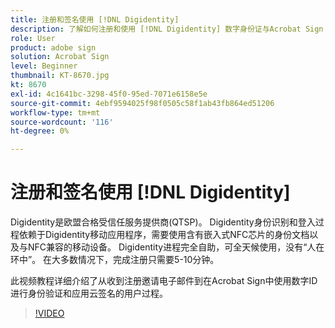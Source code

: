 ```yaml
---
title: 注册和签名使用 [!DNL Digidentity]
description: 了解如何注册和使用 [!DNL Digidentity] 数字身份证与Acrobat Sign
role: User
product: adobe sign
solution: Acrobat Sign
level: Beginner
thumbnail: KT-8670.jpg
kt: 8670
exl-id: 4c1641bc-3298-45f0-95ed-7071e6158e5e
source-git-commit: 4ebf9594025f98f0505c58f1ab43fb864ed51206
workflow-type: tm+mt
source-wordcount: '116'
ht-degree: 0%

---
```


# 注册和签名使用 [!DNL Digidentity]

Digidentity是欧盟合格受信任服务提供商(QTSP)。 Digidentity身份识别和登入过程依赖于Digidentity移动应用程序，需要使用含有嵌入式NFC芯片的身份文档以及与NFC兼容的移动设备。 Digidentity进程完全自助，可全天候使用，没有“人在环中”。 在大多数情况下，完成注册只需要5-10分钟。

此视频教程详细介绍了从收到注册邀请电子邮件到在Acrobat Sign中使用数字ID进行身份验证和应用云签名的用户过程。

>[!VIDEO](https://video.tv.adobe.com/v/336991?quality=12&learn=on&hidetitle=true)

